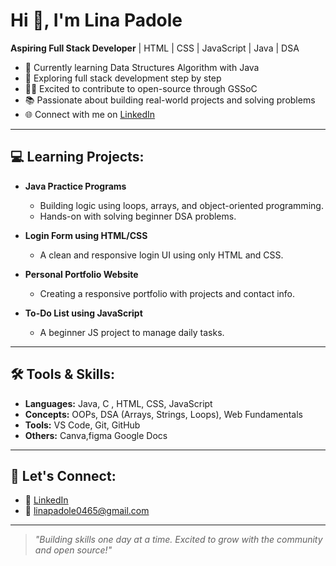# Hi 👋, I'm Lina Padole

**Aspiring Full Stack Developer** | HTML | CSS | JavaScript | Java | DSA

- 🔭 Currently learning  Data Structures Algorithm with Java
- 🌱 Exploring full stack development step by step
- 👩‍💻 Excited to contribute to open-source through GSSoC
- 📚 Passionate about building real-world projects and solving problems
- 🌐 Connect with me on [LinkedIn](www.linkedin.com/in/lina-padole-18a051289)

---

## 💻 Learning Projects:

- **Java Practice Programs**
  - Building logic using loops, arrays, and object-oriented programming.
  - Hands-on with solving beginner DSA problems.

- **Login Form using HTML/CSS**
  - A clean and responsive login UI using only HTML and CSS.

- **Personal Portfolio Website**
  - Creating a responsive portfolio with projects and contact info.

- **To-Do List using JavaScript**
  - A beginner JS project to manage daily tasks.

---

## 🛠️ Tools & Skills:

- **Languages:** Java, C , HTML, CSS, JavaScript
- **Concepts:** OOPs, DSA (Arrays, Strings, Loops), Web Fundamentals
- **Tools:** VS Code, Git, GitHub
- **Others:** Canva,figma Google Docs

---

## 🤝 Let's Connect:

- 🔗 [LinkedIn](www.linkedin.com/in/lina-padole-18a051289)
- 📧 linapadole0465@gmail.com

---

> *"Building skills one day at a time. Excited to grow with the community and open source!"*
